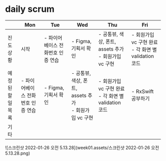 # daily scrum

|                   | Mon                               | Tue                               | Wed                                                      | Thu                                                       | Fri                                                        |
| ----------------- | --------------------------------- | --------------------------------- | -------------------------------------------------------- | --------------------------------------------------------- | ---------------------------------------------------------- |
| 진도 상황         | 시작                              | - 파이어베이스 전화번호 인증 연습 | - Figma, 기획서 확인<br/>                                | - 공통뷰, 색상, 폰트, assets 추가<br/> - 회원가입 vc 구현 | - 회원가입 vc 구현 완료 <br/> - 각 화면 별 validation 코드 |
| 예정된 할 일 목록 | - 파이어베이스 전화번호 인증 연습 | - Figma, 기획서 확인              | - 공통뷰, 색상, 폰트, assets 추가<br> - 회원가입 vc 구현 | - 회원가입 vc 구현 완료 <br> - 각 화면 별 validation 코드 | - RxSwift 공부하기                                         |
| 기타              |                                   |                                   |                                                          |                                                           |                                                            |

![스크린샷 2022-01-26 오전 5.13.28](week01.assets/스크린샷 2022-01-26 오전 5.13.28.png)



